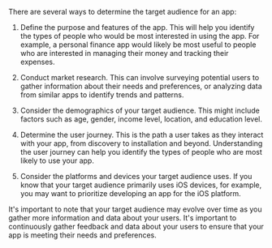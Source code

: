 There are several ways to determine the target audience for an app:

1.  Define the purpose and features of the app. This will help you identify the types of people who would be most interested in using the app. For example, a personal finance app would likely be most useful to people who are interested in managing their money and tracking their expenses.
    
2.  Conduct market research. This can involve surveying potential users to gather information about their needs and preferences, or analyzing data from similar apps to identify trends and patterns.
    
3.  Consider the demographics of your target audience. This might include factors such as age, gender, income level, location, and education level.
    
4.  Determine the user journey. This is the path a user takes as they interact with your app, from discovery to installation and beyond. Understanding the user journey can help you identify the types of people who are most likely to use your app.
    
5.  Consider the platforms and devices your target audience uses. If you know that your target audience primarily uses iOS devices, for example, you may want to prioritize developing an app for the iOS platform.
    

It's important to note that your target audience may evolve over time as you gather more information and data about your users. It's important to continuously gather feedback and data about your users to ensure that your app is meeting their needs and preferences.
